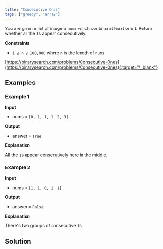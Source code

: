 ```yaml
---
title: "Consecutive Ones"
tags: ["greedy", "array"]
---
```


You are given a list of integers `nums` which contains at least one `1`. Return whether all the `1`s appear consecutively.

**Constraints**

- `1 ≤ n ≤ 100,000` where `n` is the length of `nums`

[https://binarysearch.com/problems/Consecutive-Ones](https://binarysearch.com/problems/Consecutive-Ones){:target="\_blank"}

## Examples

### Example 1

**Input**

- nums = `[0, 1, 1, 1, 2, 3]`

**Output**

- answer = `True`

**Explanation**

All the `1`s appear consecutively here in the middle.

### Example 2

**Input**

- nums = `[1, 1, 0, 1, 1]`

**Output**

- answer = `False`

**Explanation**

There's two groups of consecutive `1`s.

## Solution

<script src="https://gist.github.com/yaeba/16da7be5123724fcf6eccc25581cef5a.js?file=Consecutive-Ones.cpp"></script>
